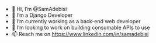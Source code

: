 - 👋 Hi, I’m @SamAdebisi
- 👀 I’m a Django Developer
- 🌱 I’m currently working as a back-end web developer 
- 💞️ I’m looking to work on building consumable APIs to use  
- 📫 Reach me on https://www.linkedin.com/in/samadebisi

